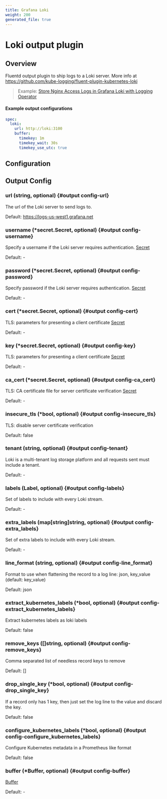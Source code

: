 ```yaml
---
title: Grafana Loki
weight: 200
generated_file: true
---
```


# Loki output plugin 
## Overview
Fluentd output plugin to ship logs to a Loki server.
More info at https://github.com/kube-logging/fluent-plugin-kubernetes-loki
>Example: [Store Nginx Access Logs in Grafana Loki with Logging Operator](../../../../quickstarts/loki-nginx/)

 #### Example output configurations
 ```yaml
 spec:
   loki:
     url: http://loki:3100
     buffer:
       timekey: 1m
       timekey_wait: 30s
       timekey_use_utc: true
 ```

## Configuration
## Output Config

### url (string, optional) {#output config-url}

The url of the Loki server to send logs to.  

Default: https://logs-us-west1.grafana.net

### username (*secret.Secret, optional) {#output config-username}

Specify a username if the Loki server requires authentication. [Secret](../secret/) 

Default: -

### password (*secret.Secret, optional) {#output config-password}

Specify password if the Loki server requires authentication. [Secret](../secret/) 

Default: -

### cert (*secret.Secret, optional) {#output config-cert}

TLS: parameters for presenting a client certificate [Secret](../secret/) 

Default: -

### key (*secret.Secret, optional) {#output config-key}

TLS: parameters for presenting a client certificate [Secret](../secret/) 

Default: -

### ca_cert (*secret.Secret, optional) {#output config-ca_cert}

TLS: CA certificate file for server certificate verification [Secret](../secret/) 

Default: -

### insecure_tls (*bool, optional) {#output config-insecure_tls}

TLS: disable server certificate verification  

Default:  false

### tenant (string, optional) {#output config-tenant}

Loki is a multi-tenant log storage platform and all requests sent must include a tenant. 

Default: -

### labels (Label, optional) {#output config-labels}

Set of labels to include with every Loki stream. 

Default: -

### extra_labels (map[string]string, optional) {#output config-extra_labels}

Set of extra labels to include with every Loki stream. 

Default: -

### line_format (string, optional) {#output config-line_format}

Format to use when flattening the record to a log line: json, key_value (default: key_value) 

Default: json

### extract_kubernetes_labels (*bool, optional) {#output config-extract_kubernetes_labels}

Extract kubernetes labels as loki labels  

Default:  false

### remove_keys ([]string, optional) {#output config-remove_keys}

Comma separated list of needless record keys to remove  

Default:  []

### drop_single_key (*bool, optional) {#output config-drop_single_key}

If a record only has 1 key, then just set the log line to the value and discard the key.  

Default:  false

### configure_kubernetes_labels (*bool, optional) {#output config-configure_kubernetes_labels}

Configure Kubernetes metadata in a Prometheus like format  

Default:  false

### buffer (*Buffer, optional) {#output config-buffer}

[Buffer](../buffer/) 

Default: -


